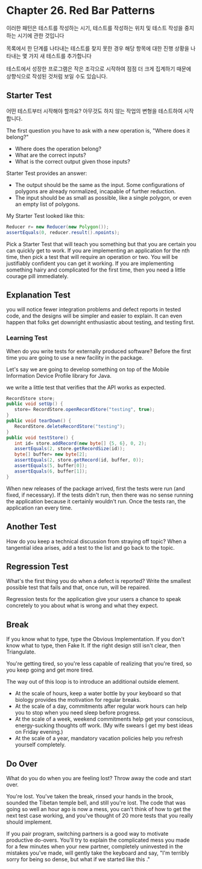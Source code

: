 # Chapter 26. Red Bar Patterns

이러한 패턴은 테스트를 작성하는 시기, 테스트를 작성하는 위치 및 테스트 작성을 중지하는 시기에 관한 것입니다

목록에서 한 단계를 나타내는 테스트를 찾지 못한 경우 해당 항목에 대한 진행 상황을 나타내는 몇 가지 새 테스트를 추가합니다

테스트에서 성장한 프로그램은 작은 조각으로 시작하여 점점 더 크게 집계하기 때문에 상향식으로 작성된 것처럼 보일 수도 있습니다.

## Starter Test
어떤 테스트부터 시작해야 할까요? 아무것도 하지 않는 작업의 변형을 테스트하여 시작합니다.

The first question you have to ask with a new operation is, "Where does it belong?" 

* Where does the operation belong? 
* What are the correct inputs?
* What is the correct output given those inputs?


Starter Test provides an answer:
*  The output should be the same as the input. Some configurations of polygons are already 
normalized, incapable of further reduction.
*  The input should be as small as possible, like a single polygon, or even an empty list of polygons.

My Starter Test looked like this:
```java
Reducer r= new Reducer(new Polygon());
assertEquals(0, reducer.result().npoints);

```

 Pick a Starter Test that will teach you something but that you are certain you can quickly get to work. If you are implementing an application for the nth time, then pick a test that will require an operation or two. You will be justifiably confident you can get it working. If you are implementing something hairy and complicated for the first time, then you need a little courage pill immediately.


## Explanation Test

you will notice fewer integration problems and defect reports in tested code, and the designs will be simpler and easier to explain. It can even happen that folks get downright enthusiastic about testing, and testing first.


### Learning Test


When do you write tests for externally produced software? Before the first time you are going to use a new facility in the package.

Let's say we are going to develop something on top of the Mobile Information Device Profile 
library for Java.

 we write a little test that verifies that the API works as expected. 
 
 ```java
RecordStore store; 
public void setUp() {
    store= RecordStore.openRecordStore("testing", true); 
}
public void tearDown() {
    RecordStore.deleteRecordStore("testing"); 
}
public void testStore() {
    int id= store.addRecord(new byte[] {5, 6}, 0, 2); 
    assertEquals(2, store.getRecordSize(id)); 
    byte[] buffer= new byte[2];
    assertEquals(2, store.getRecord(id, buffer, 0));
    assertEquals(5, buffer[0]);
    assertEquals(6, buffer[1]); 
}
 ```

When new releases of the package arrived, first the tests were run (and fixed, if necessary). If the tests didn't run, then there was no sense running the application because it certainly wouldn't run. Once the tests ran, the application ran every time.

## Another Test

How do you keep a technical discussion from straying off topic? When a tangential idea arises, add a test to the list and go back to the topic.

## Regression Test

What's the first thing you do when a defect is reported? Write the smallest possible test that fails and that, once run, will be repaired.

Regression tests for the application give your users a chance to speak concretely to you about what is wrong and what they expect. 

## Break

If you know what to type, type the Obvious Implementation. If you don't know what to type, then Fake It. If the right design still isn't clear, then Triangulate.

You're getting tired, so you're less capable of realizing that you're tired, so you keep going and get more tired.

The way out of this loop is to introduce an additional outside element.
* At the scale of hours, keep a water bottle by your keyboard so that biology provides the 
motivation for regular breaks.
* At the scale of a day, commitments after regular work hours can help you to stop when you 
need sleep before progress.
* At the scale of a week, weekend commitments help get your conscious, energy-sucking 
thoughts off work. (My wife swears I get my best ideas on Friday evening.)
* At the scale of a year, mandatory vacation policies help you refresh yourself completely. 

## Do Over

What do you do when you are feeling lost? Throw away the code and start over.

You're lost. You've taken the break, rinsed your hands in the brook, sounded the Tibetan 
temple bell, and still you're lost. The code that was going so well an hour ago is now a mess, you can't think of how to get the next test case working, and you've thought of 20 more tests that you really should implement.

If you pair program, switching partners is a good way to motivate productive do-overs. You'll try to explain the complicated mess you made for a few minutes when your new partner,
completely uninvested in the mistakes you've made, will gently take the keyboard and say, 
"I'm terribly sorry for being so dense, but what if we started like this ."
